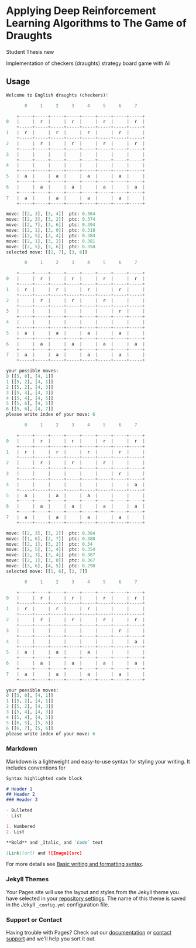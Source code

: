 #  Applying Deep Reinforcement Learning Algorithms to The Game of Draughts

Student Thesis
new

Implementation of checkers (draughts) strategy board game with AI

## Usage

```python
Welcome to English draughts (checkers)!

       0     1     2     3     4     5     6     7

    +-----+-----+-----+-----+-----+-----+-----+-----+
0   |     |  r  |     |  r  |     |  r  |     |  r  |
    +-----+-----+-----+-----+-----+-----+-----+-----+
1   |  r  |     |  r  |     |  r  |     |  r  |     |
    +-----+-----+-----+-----+-----+-----+-----+-----+
2   |     |  r  |     |  r  |     |  r  |     |  r  |
    +-----+-----+-----+-----+-----+-----+-----+-----+
3   |     |     |     |     |     |     |     |     |
    +-----+-----+-----+-----+-----+-----+-----+-----+
4   |     |     |     |     |     |     |     |     |
    +-----+-----+-----+-----+-----+-----+-----+-----+
5   |  a  |     |  a  |     |  a  |     |  a  |     |
    +-----+-----+-----+-----+-----+-----+-----+-----+
6   |     |  a  |     |  a  |     |  a  |     |  a  |
    +-----+-----+-----+-----+-----+-----+-----+-----+
7   |  a  |     |  a  |     |  a  |     |  a  |     |
    +-----+-----+-----+-----+-----+-----+-----+-----+

move: [[2, 3], [3, 4]]  ptc: 0.364
move: [[2, 3], [3, 2]]  ptc: 0.374
move: [[2, 7], [3, 6]]  ptc: 0.394
move: [[2, 1], [3, 0]]  ptc: 0.318
move: [[2, 5], [3, 4]]  ptc: 0.384
move: [[2, 1], [3, 2]]  ptc: 0.381
move: [[2, 5], [3, 6]]  ptc: 0.358
selected move: [[2, 7], [3, 6]]

       0     1     2     3     4     5     6     7

    +-----+-----+-----+-----+-----+-----+-----+-----+
0   |     |  r  |     |  r  |     |  r  |     |  r  |
    +-----+-----+-----+-----+-----+-----+-----+-----+
1   |  r  |     |  r  |     |  r  |     |  r  |     |
    +-----+-----+-----+-----+-----+-----+-----+-----+
2   |     |  r  |     |  r  |     |  r  |     |     |
    +-----+-----+-----+-----+-----+-----+-----+-----+
3   |     |     |     |     |     |     |  r  |     |
    +-----+-----+-----+-----+-----+-----+-----+-----+
4   |     |     |     |     |     |     |     |     |
    +-----+-----+-----+-----+-----+-----+-----+-----+
5   |  a  |     |  a  |     |  a  |     |  a  |     |
    +-----+-----+-----+-----+-----+-----+-----+-----+
6   |     |  a  |     |  a  |     |  a  |     |  a  |
    +-----+-----+-----+-----+-----+-----+-----+-----+
7   |  a  |     |  a  |     |  a  |     |  a  |     |
    +-----+-----+-----+-----+-----+-----+-----+-----+

your possible moves: 
0 [[5, 0], [4, 1]]
1 [[5, 2], [4, 1]]
2 [[5, 2], [4, 3]]
3 [[5, 4], [4, 3]]
4 [[5, 4], [4, 5]]
5 [[5, 6], [4, 5]]
6 [[5, 6], [4, 7]]
please write index of your move: 6

       0     1     2     3     4     5     6     7

    +-----+-----+-----+-----+-----+-----+-----+-----+
0   |     |  r  |     |  r  |     |  r  |     |  r  |
    +-----+-----+-----+-----+-----+-----+-----+-----+
1   |  r  |     |  r  |     |  r  |     |  r  |     |
    +-----+-----+-----+-----+-----+-----+-----+-----+
2   |     |  r  |     |  r  |     |  r  |     |     |
    +-----+-----+-----+-----+-----+-----+-----+-----+
3   |     |     |     |     |     |     |  r  |     |
    +-----+-----+-----+-----+-----+-----+-----+-----+
4   |     |     |     |     |     |     |     |  a  |
    +-----+-----+-----+-----+-----+-----+-----+-----+
5   |  a  |     |  a  |     |  a  |     |     |     |
    +-----+-----+-----+-----+-----+-----+-----+-----+
6   |     |  a  |     |  a  |     |  a  |     |  a  |
    +-----+-----+-----+-----+-----+-----+-----+-----+
7   |  a  |     |  a  |     |  a  |     |  a  |     |
    +-----+-----+-----+-----+-----+-----+-----+-----+

move: [[2, 3], [3, 2]]  ptc: 0.384
move: [[1, 6], [2, 7]]  ptc: 0.388
move: [[2, 1], [3, 2]]  ptc: 0.34
move: [[2, 5], [3, 4]]  ptc: 0.354
move: [[2, 3], [3, 4]]  ptc: 0.387
move: [[2, 1], [3, 0]]  ptc: 0.367
move: [[3, 6], [4, 5]]  ptc: 0.298
selected move: [[1, 6], [2, 7]]

       0     1     2     3     4     5     6     7

    +-----+-----+-----+-----+-----+-----+-----+-----+
0   |     |  r  |     |  r  |     |  r  |     |  r  |
    +-----+-----+-----+-----+-----+-----+-----+-----+
1   |  r  |     |  r  |     |  r  |     |     |     |
    +-----+-----+-----+-----+-----+-----+-----+-----+
2   |     |  r  |     |  r  |     |  r  |     |  r  |
    +-----+-----+-----+-----+-----+-----+-----+-----+
3   |     |     |     |     |     |     |  r  |     |
    +-----+-----+-----+-----+-----+-----+-----+-----+
4   |     |     |     |     |     |     |     |  a  |
    +-----+-----+-----+-----+-----+-----+-----+-----+
5   |  a  |     |  a  |     |  a  |     |     |     |
    +-----+-----+-----+-----+-----+-----+-----+-----+
6   |     |  a  |     |  a  |     |  a  |     |  a  |
    +-----+-----+-----+-----+-----+-----+-----+-----+
7   |  a  |     |  a  |     |  a  |     |  a  |     |
    +-----+-----+-----+-----+-----+-----+-----+-----+

your possible moves: 
0 [[5, 0], [4, 1]]
1 [[5, 2], [4, 1]]
2 [[5, 2], [4, 3]]
3 [[5, 4], [4, 3]]
4 [[5, 4], [4, 5]]
5 [[6, 5], [5, 6]]
6 [[6, 7], [5, 6]]
please write index of your move: 6
```


### Markdown

Markdown is a lightweight and easy-to-use syntax for styling your writing. It includes conventions for

```markdown
Syntax highlighted code block

# Header 1
## Header 2
### Header 3

- Bulleted
- List

1. Numbered
2. List

**Bold** and _Italic_ and `Code` text

[Link](url) and ![Image](src)
```

For more details see [Basic writing and formatting syntax](https://docs.github.com/en/github/writing-on-github/getting-started-with-writing-and-formatting-on-github/basic-writing-and-formatting-syntax).

### Jekyll Themes

Your Pages site will use the layout and styles from the Jekyll theme you have selected in your [repository settings](https://github.com/cheretka/Deep_Learning_and_Draughts/settings/pages). The name of this theme is saved in the Jekyll `_config.yml` configuration file.

### Support or Contact

Having trouble with Pages? Check out our [documentation](https://docs.github.com/categories/github-pages-basics/) or [contact support](https://support.github.com/contact) and we’ll help you sort it out.
